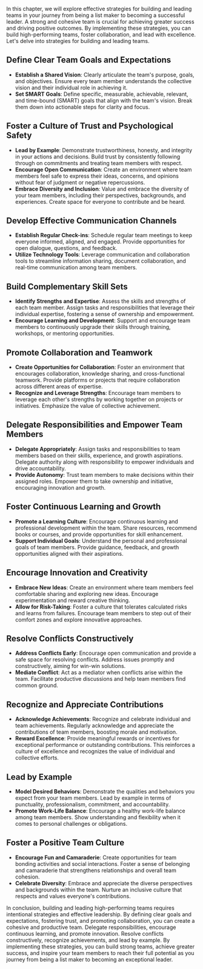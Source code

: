 
In this chapter, we will explore effective strategies for building and leading teams in your journey from being a list maker to becoming a successful leader. A strong and cohesive team is crucial for achieving greater success and driving positive outcomes. By implementing these strategies, you can build high-performing teams, foster collaboration, and lead with excellence. Let's delve into strategies for building and leading teams.

Define Clear Team Goals and Expectations
----------------------------------------

* **Establish a Shared Vision**: Clearly articulate the team's purpose, goals, and objectives. Ensure every team member understands the collective vision and their individual role in achieving it.
* **Set SMART Goals**: Define specific, measurable, achievable, relevant, and time-bound (SMART) goals that align with the team's vision. Break them down into actionable steps for clarity and focus.

Foster a Culture of Trust and Psychological Safety
--------------------------------------------------

* **Lead by Example**: Demonstrate trustworthiness, honesty, and integrity in your actions and decisions. Build trust by consistently following through on commitments and treating team members with respect.
* **Encourage Open Communication**: Create an environment where team members feel safe to express their ideas, concerns, and opinions without fear of judgment or negative repercussions.
* **Embrace Diversity and Inclusion**: Value and embrace the diversity of your team members, including their perspectives, backgrounds, and experiences. Create space for everyone to contribute and be heard.

Develop Effective Communication Channels
----------------------------------------

* **Establish Regular Check-ins**: Schedule regular team meetings to keep everyone informed, aligned, and engaged. Provide opportunities for open dialogue, questions, and feedback.
* **Utilize Technology Tools**: Leverage communication and collaboration tools to streamline information sharing, document collaboration, and real-time communication among team members.

Build Complementary Skill Sets
------------------------------

* **Identify Strengths and Expertise**: Assess the skills and strengths of each team member. Assign tasks and responsibilities that leverage their individual expertise, fostering a sense of ownership and empowerment.
* **Encourage Learning and Development**: Support and encourage team members to continuously upgrade their skills through training, workshops, or mentoring opportunities.

Promote Collaboration and Teamwork
----------------------------------

* **Create Opportunities for Collaboration**: Foster an environment that encourages collaboration, knowledge sharing, and cross-functional teamwork. Provide platforms or projects that require collaboration across different areas of expertise.
* **Recognize and Leverage Strengths**: Encourage team members to leverage each other's strengths by working together on projects or initiatives. Emphasize the value of collective achievement.

Delegate Responsibilities and Empower Team Members
--------------------------------------------------

* **Delegate Appropriately**: Assign tasks and responsibilities to team members based on their skills, experience, and growth aspirations. Delegate authority along with responsibility to empower individuals and drive accountability.
* **Provide Autonomy**: Trust team members to make decisions within their assigned roles. Empower them to take ownership and initiative, encouraging innovation and growth.

Foster Continuous Learning and Growth
-------------------------------------

* **Promote a Learning Culture**: Encourage continuous learning and professional development within the team. Share resources, recommend books or courses, and provide opportunities for skill enhancement.
* **Support Individual Goals**: Understand the personal and professional goals of team members. Provide guidance, feedback, and growth opportunities aligned with their aspirations.

Encourage Innovation and Creativity
-----------------------------------

* **Embrace New Ideas**: Create an environment where team members feel comfortable sharing and exploring new ideas. Encourage experimentation and reward creative thinking.
* **Allow for Risk-Taking**: Foster a culture that tolerates calculated risks and learns from failures. Encourage team members to step out of their comfort zones and explore innovative approaches.

Resolve Conflicts Constructively
--------------------------------

* **Address Conflicts Early**: Encourage open communication and provide a safe space for resolving conflicts. Address issues promptly and constructively, aiming for win-win solutions.
* **Mediate Conflict**: Act as a mediator when conflicts arise within the team. Facilitate productive discussions and help team members find common ground.

Recognize and Appreciate Contributions
--------------------------------------

* **Acknowledge Achievements**: Recognize and celebrate individual and team achievements. Regularly acknowledge and appreciate the contributions of team members, boosting morale and motivation.
* **Reward Excellence**: Provide meaningful rewards or incentives for exceptional performance or outstanding contributions. This reinforces a culture of excellence and recognizes the value of individual and collective efforts.

Lead by Example
---------------

* **Model Desired Behaviors**: Demonstrate the qualities and behaviors you expect from your team members. Lead by example in terms of punctuality, professionalism, commitment, and accountability.
* **Promote Work-Life Balance**: Encourage a healthy work-life balance among team members. Show understanding and flexibility when it comes to personal challenges or obligations.

Foster a Positive Team Culture
------------------------------

* **Encourage Fun and Camaraderie**: Create opportunities for team bonding activities and social interactions. Foster a sense of belonging and camaraderie that strengthens relationships and overall team cohesion.
* **Celebrate Diversity**: Embrace and appreciate the diverse perspectives and backgrounds within the team. Nurture an inclusive culture that respects and values everyone's contributions.

In conclusion, building and leading high-performing teams requires intentional strategies and effective leadership. By defining clear goals and expectations, fostering trust, and promoting collaboration, you can create a cohesive and productive team. Delegate responsibilities, encourage continuous learning, and promote innovation. Resolve conflicts constructively, recognize achievements, and lead by example. By implementing these strategies, you can build strong teams, achieve greater success, and inspire your team members to reach their full potential as you journey from being a list maker to becoming an exceptional leader.
